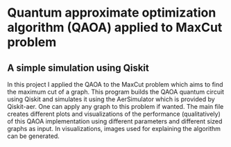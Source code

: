 # Quantum approximate optimization algorithm (QAOA) applied to MaxCut problem
## A simple simulation using Qiskit

In this project I applied the QAOA to the MaxCut problem which aims to find the maximum cut of a graph.
This program builds the QAOA quantum circuit using Qiskit and simulates it using the AerSimulator which is provided by
Qiskit-aer. One can apply any graph to this problem if wanted.
The main file creates different plots and visualizations of the
performance (qualitatively) of this QAOA implementation using different parameters and different sized graphs as input.
In visualizations, images used for explaining the algorithm can be generated.